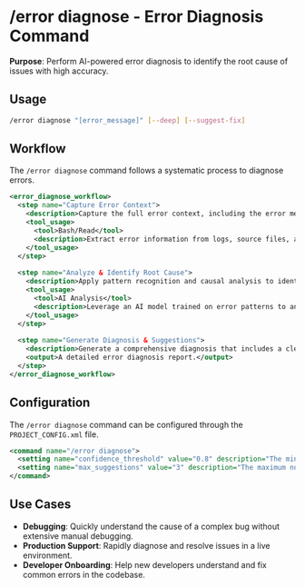 # /error diagnose - Error Diagnosis Command

**Purpose**: Perform AI-powered error diagnosis to identify the root cause of issues with high accuracy.

## Usage
```bash
/error diagnose "[error_message]" [--deep] [--suggest-fix]
```

## Workflow

The `/error diagnose` command follows a systematic process to diagnose errors.

```xml
<error_diagnose_workflow>
  <step name="Capture Error Context">
    <description>Capture the full error context, including the error message, stack trace, relevant code snippets, recent changes, and system state.</description>
    <tool_usage>
      <tool>Bash/Read</tool>
      <description>Extract error information from logs, source files, and version control.</description>
    </tool_usage>
  </step>
  
  <step name="Analyze & Identify Root Cause">
    <description>Apply pattern recognition and causal analysis to identify the root cause of the error. This involves matching against a knowledge base of known error patterns and tracing the execution flow to pinpoint the origin of the issue.</description>
    <tool_usage>
      <tool>AI Analysis</tool>
      <description>Leverage an AI model trained on error patterns to analyze the context and determine the root cause.</description>
    </tool_usage>
  </step>
  
  <step name="Generate Diagnosis & Suggestions">
    <description>Generate a comprehensive diagnosis that includes a clear explanation of the root cause, an assessment of the impact, and actionable recommendations for fixing the issue. If the `--suggest-fix` flag is used, provide a code patch.</description>
    <output>A detailed error diagnosis report.</output>
  </step>
</error_diagnose_workflow>
```

## Configuration

The `/error diagnose` command can be configured through the `PROJECT_CONFIG.xml` file.

```xml
<command name="/error diagnose">
  <setting name="confidence_threshold" value="0.8" description="The minimum confidence level for a diagnosis to be considered valid." />
  <setting name="max_suggestions" value="3" description="The maximum number of fix suggestions to provide." />
</command>
```

## Use Cases

*   **Debugging**: Quickly understand the cause of a complex bug without extensive manual debugging.
*   **Production Support**: Rapidly diagnose and resolve issues in a live environment.
*   **Developer Onboarding**: Help new developers understand and fix common errors in the codebase.